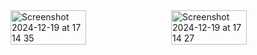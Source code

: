 <div style="display: flex; justify-content: space-between;">
  <img width="49%" alt="Screenshot 2024-12-19 at 17 14 35" src="https://github.com/user-attachments/assets/14ed6895-38e3-4c35-967f-028387562e8d" />
  <img width="49%" alt="Screenshot 2024-12-19 at 17 14 27" src="https://github.com/user-attachments/assets/16db837e-9885-4f44-9ca9-320b9744f312" />
</div>

